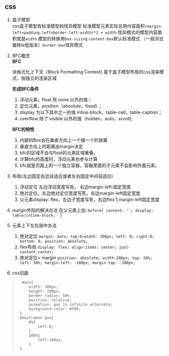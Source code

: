 ## css
1. 盒子模型  
    css盒子模型有标准模型和怪异模型
    标准模型元素实际总用内容面积`(margin-left+padding-left+border-left-width)*2 + width`
    怪异模式的模型内容面积就是`width`
    模型的转换用`box-sizing`  `content-box`默认标准模式 （一般浏览器除ie低版本）`border-box`怪异模式
2. BFC概念	
	**BFC**	
		
	块格式化上下文（Block Formatting Context) 属于盒子模型布局的css渲染模式，指独立的渲染区域	
		
	**形成BFC条件**
	1. 浮动元素，float 除 none 以外的值； 
	2. 定位元素，position（absolute，fixed）； 
	3. display 为以下其中之一的值 inline-block，table-cell，table-caption； 
	4. overflow 除了 visible 以外的值（hidden，auto，scroll);		
	
	**BFC的特性**  
	
	1.  内部的Box会在垂直方向上一个接一个的放置
	2.  垂直方向上的距离由margin决定
	3.  bfc的区域不会与float的元素区域重叠。
	4.  计算bfc的高度时，浮动元素也参与计算
	5.  bfc就是页面上的一个独立容器，容器里面的子元素不会影响外面元素。
3. 布局(左边固定右边自适应或者左右固定中间自适应)
    1.  浮动定位 左边浮动宽度写死， 右边margin-left:固定宽度
    2.  绝对定位，左边绝对定位宽度写死，右边margin-left固定宽度
    3.  父元素display: flex，左边子宽度写死，右边flex:1,margin-left固定宽度
4. margin外陷的解决办法
    在父元素上加`:before{ content: ''; display: table/inline-block;  }`
5. 元素上下左右居中办法
    1. 绝对定位
    `margin: auto;
    top:0;width: 200px;
    left: 0;
    right:0;
    bottom: 0;
    position: absolute;`
    2. flex布局
    `display: flex;
    align-items: center;
    just-content:center;`
    3. 绝对定位+ margin
    `position: absolute;
     width:200px;
     top: 50%;
     left: 50%;
     margin-left: -100px;
     margin-top: -100px;`
6. css动画
 >       #ani{
 > 		    width: 200px;
 >		    height: 200px;
 >		    border-radius: 50%;
 >		    position: relative;
 >		    animation: gun 1s infinite alternate;
 >		    background-color: #f00;
 >		}
 >		@keyframes gun{
 >		    0%{
 >	            left:0;
 >		    }
 >	        100%{
 >		        left:100px;
 >		    }
 >		}
